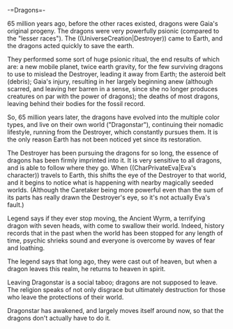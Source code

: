 -=Dragons=-

65 million years ago, before the other races existed, dragons were Gaia's original progeny. The dragons were very powerfully psionic (compared to the &quot;lesser races&quot;). The ((UniverseCreation|Destroyer)) came to Earth, and the dragons acted quickly to save the earth.

They performed some sort of huge psionic ritual, the end results of which are: a new mobile planet, twice earth gravity, for the few surviving dragons to use to mislead the Destroyer, leading it away from Earth; the asteroid belt (debris); Gaia's injury, resulting in her largely beginning anew (although scarred, and leaving her barren in a sense, since she no longer produces creatures on par with the power of dragons); the deaths of most dragons, leaving behind their bodies for the fossil record.

So, 65 million years later, the dragons have evolved into the multiple color types, and live on their own world (&quot;Dragonstar&quot;), continuing their nomadic lifestyle, running from the Destroyer, which constantly pursues them. It is the only reason Earth has not been noticed yet since its restoration.

The Destroyer has been pursuing the dragons for so long, the essence of dragons has been firmly imprinted into it. It is very sensitive to all dragons, and is able to follow where they go. When ((CharPrivateEva|Eva's character)) travels to Earth, this shifts the eye of the Destroyer to that world, and it begins to notice what is happening with nearby magically seeded worlds. (Although the Caretaker being more powerful even than the sum of its parts has really drawn the Destroyer's eye, so it's not actually Eva's fault.)

Legend says if they ever stop moving, the Ancient Wyrm, a terrifying dragon with seven heads, with come to swallow their world. Indeed, history records that in the past when the world has been stopped for any length of time, psychic shrieks sound and everyone is overcome by waves of fear and loathing.

The legend says that long ago, they were cast out of heaven, but when a dragon leaves this realm, he returns to heaven in spirit.

Leaving Dragonstar is a social taboo; dragons are not supposed to leave. The religion speaks of not only disgrace but ultimately destruction for those who leave the protections of their world.

Dragonstar has awakened, and largely moves itself around now, so that the dragons don't actually have to do it.

